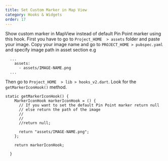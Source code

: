 ```yaml
---
title: Set Custom Marker in Map View
category: Hooks & Widgets
order: 17
---
```


 Show custom marker in MapView instead of default Pin Point marker using this hook. First you have to go to `Project_HOME  > assets` folder and paste your image. Copy your image name and go to `PROJECT_HOME > pubspec.yaml` and specify image path in asset section e.g

```    
  ...
    assets:
      - assets/IMAGE-NAME.png
  ...
```

Then go to `Project_HOME  > lib > hooks_v2.dart`. Look for the `getMarkerIconHook()` method.

```
static getMarkerIconHook() {
    MarkerIconHook markerIconHook = () {
      // If you want to set the default Pin Point marker return null
      // else return the path of the image
      //
      //
      //return null;

      return "assets/IMAGE-NAME.png";
    };

    return markerIconHook;

  }
```

